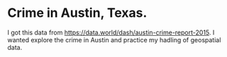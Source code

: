 # Crime in Austin, Texas.

I got this data from https://data.world/dash/austin-crime-report-2015. I wanted explore the crime in Austin and practice my hadling of geospatial data.